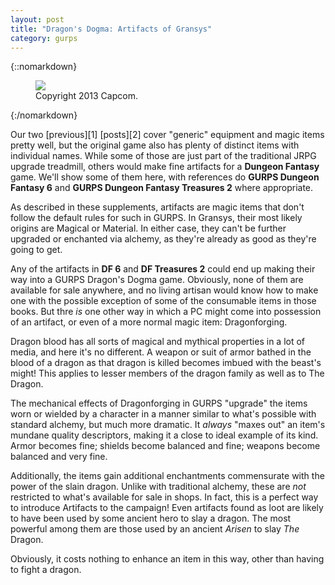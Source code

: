 ```yaml
---
layout: post
title: "Dragon's Dogma: Artifacts of Gransys"
category: gurps
---
```


{::nomarkdown}
<figure>
  <img src="{{ "/assets/pawn-guild.png" | absolute_url }}"/>
  <figcaption>Copyright 2013 Capcom.</figcaption>
</figure>
{:/nomarkdown}

Our two [previous][1] [posts][2] cover "generic" equipment and magic items
pretty well, but the original game also has plenty of distinct items with
individual names. While some of those are just part of the traditional JRPG
upgrade treadmill, others would make fine artifacts for a **Dungeon Fantasy**
game. We'll show some of them here, with references do **GURPS Dungeon Fantasy
6** and **GURPS Dungeon Fantasy Treasures 2** where appropriate.

As described in these supplements, artifacts are magic items that don't follow
the default rules for such in GURPS. In Gransys, their most likely origins are
Magical or Material. In either case, they can't be further upgraded or enchanted
via alchemy, as they're already as good as they're going to get.

Any of the artifacts in **DF 6** and **DF Treasures 2** could end up making
their way into a GURPS Dragon's Dogma game. Obviously, none of them are
available for sale anywhere, and no living artisan would know how to make one
with the possible exception of some of the consumable items in those books. But
thre _is_ one other way in which a PC might come into possession of an artifact,
or even of a more normal magic item: Dragonforging.

Dragon blood has all sorts of magical and mythical properties in a lot of media,
and here it's no different. A weapon or suit of armor bathed in the blood of a
dragon as that dragon is killed becomes imbued with the beast's might! This
applies to lesser members of the dragon family as well as to The Dragon.

The mechanical effects of Dragonforging in GURPS "upgrade" the items worn or
wielded by a character in a manner similar to what's possible with standard
alchemy, but much more dramatic. It _always_ "maxes out" an item's mundane
quality descriptors, making it a close to ideal example of its kind. Armor
becomes fine; shields become balanced and fine; weapons become balanced and very
fine.

Additionally, the items gain additional enchantments commensurate with the power
of the slain dragon. Unlike with traditional alchemy, these are _not_ restricted
to what's available for sale in shops. In fact, this is a perfect way to
introduce Artifacts to the campaign! Even artifacts found as loot are likely to
have been used by some ancient hero to slay a dragon. The most powerful among
them are those used by an ancient _Arisen_ to slay _The_ Dragon.

Obviously, it costs nothing to enhance an item in this way, other than having to
fight a dragon.
